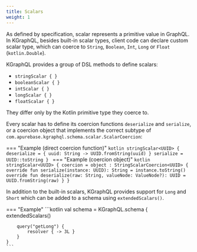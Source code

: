 ```yaml
---
title: Scalars
weight: 1
---
```


As defined by specification, scalar represents a primitive value in GraphQL. In KGraphQL, besides built-in scalar types,
client code can declare custom scalar type, which can coerce to `String`, `Boolean`, `Int`, `Long` or `Float` (`kotlin.Double`).

KGraphQL provides a group of DSL methods to define scalars:

* `stringScalar { }`
* `booleanScalar { }`
* `intScalar { }`
* `longScalar { }`
* `floatScalar { }`

They differ only by the Kotlin primitive type they coerce to.

Every scalar has to define its coercion functions `deserialize` and `serialize`, or a coercion object that implements the
correct subtype of `com.apurebase.kgraphql.schema.scalar.ScalarCoercion`:

=== "Example (direct coercion function)"
    ```kotlin
    stringScalar<UUID> {
      deserialize = { uuid: String -> UUID.fromString(uuid) }
      serialize = UUID::toString
    }
    ```
=== "Example (coercion object)"
    ```kotlin
    stringScalar<UUID> {
      coercion = object : StringScalarCoercion<UUID> {
        override fun serialize(instance: UUID): String = instance.toString()
        override fun deserialize(raw: String, valueNode: ValueNode?): UUID = UUID.fromString(raw)
      }
    }
    ```

In addition to the built-in scalars, KGraphQL provides support for `Long` and `Short` which can be added to a schema
using `extendedScalars()`.

=== "Example"
    ```kotlin
    val schema = KGraphQL.schema {
        extendedScalars()
    
        query("getLong") {
            resolver { -> 3L }
        }
    }
    ```
